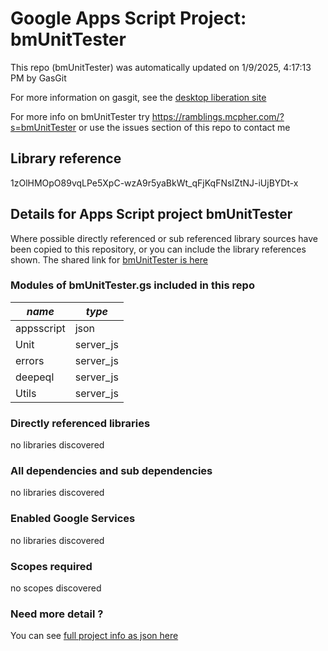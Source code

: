 # Google Apps Script Project: bmUnitTester
This repo (bmUnitTester) was automatically updated on 1/9/2025, 4:17:13 PM by GasGit

For more information on gasgit, see the [desktop liberation site](https://ramblings.mcpher.com/drive-sdk-and-github/migrategasgit/ "desktop liberation")

For more info on bmUnitTester try https://ramblings.mcpher.com/?s=bmUnitTester or use the issues section of this repo to contact me
## Library reference
1zOlHMOpO89vqLPe5XpC-wzA9r5yaBkWt_qFjKqFNsIZtNJ-iUjBYDt-x


## Details for Apps Script project bmUnitTester
Where possible directly referenced or sub referenced library sources have been copied to this repository, or you can include the library references shown. 
The shared link for [bmUnitTester is here](https://script.google.com/d/1zOlHMOpO89vqLPe5XpC-wzA9r5yaBkWt_qFjKqFNsIZtNJ-iUjBYDt-x/edit?usp=sharing "open in the GAS IDE")

### Modules of bmUnitTester.gs included in this repo
*name*|*type*
--- | --- 
appsscript| json
Unit| server_js
errors| server_js
deepeql| server_js
Utils| server_js
### Directly referenced libraries
no libraries discovered
### All dependencies and sub dependencies
no libraries discovered
### Enabled Google Services
no libraries discovered
### Scopes required
no scopes discovered
### Need more detail ?
You can see [full project info as json here](info.json)
